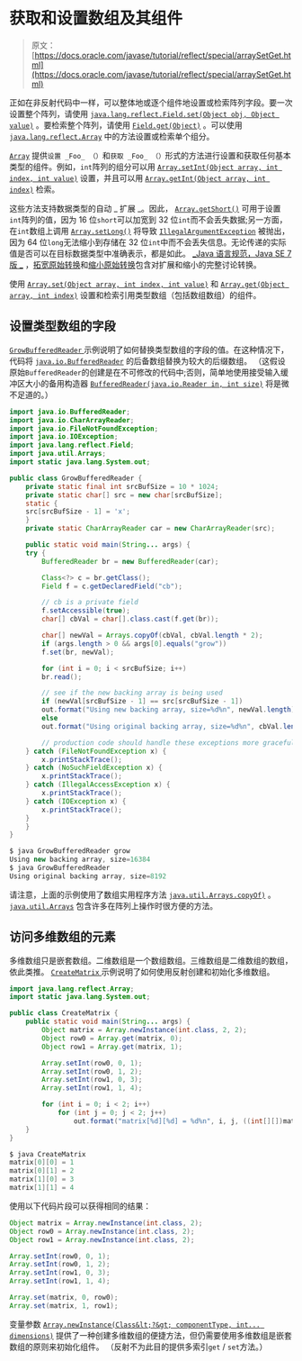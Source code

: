 # 获取和设置数组及其组件

> 原文： [https://docs.oracle.com/javase/tutorial/reflect/special/arraySetGet.html](https://docs.oracle.com/javase/tutorial/reflect/special/arraySetGet.html)

正如在非反射代码中一样，可以整体地或逐个组件地设置或检索阵列字段。要一次设置整个阵列，请使用 [`java.lang.reflect.Field.set(Object obj, Object value)`](https://docs.oracle.com/javase/8/docs/api/java/lang/reflect/Field.html#set-java.lang.Object-java.lang.Object-) 。要检索整个阵列，请使用 [`Field.get(Object)`](https://docs.oracle.com/javase/8/docs/api/java/lang/reflect/Field.html#get-java.lang.Object-) 。可以使用 [`java.lang.reflect.Array`](https://docs.oracle.com/javase/8/docs/api/java/lang/reflect/Array.html) 中的方法设置或检索单个组分。

[`Array`](https://docs.oracle.com/javase/8/docs/api/java/lang/reflect/Array.html) 提供`设置 _Foo_ （）`和`获取 _Foo_ （）`形式的方法进行设置和获取任何基本类型的组件。例如，`int`阵列的组分可以用 [`Array.setInt(Object array, int index, int value)`](https://docs.oracle.com/javase/8/docs/api/java/lang/reflect/Array.html#setInt-java.lang.Objectint-int-) 设置，并且可以用 [`Array.getInt(Object array, int index)`](https://docs.oracle.com/javase/8/docs/api/java/lang/reflect/Array.html#getInt-java.lang.Object-int-) 检索。

这些方法支持数据类型的自动 _ 扩展 _。因此， [`Array.getShort()`](https://docs.oracle.com/javase/8/docs/api/java/lang/reflect/Array.html#getShort-java.lang.Object-int-) 可用于设置`int`阵列的值，因为 16 位`short`可以加宽到 32 位`int`而不会丢失数据;另一方面，在`int`数组上调用 [`Array.setLong()`](https://docs.oracle.com/javase/8/docs/api/java/lang/reflect/Array.html#setLong-java.lang.Object-int-long-) 将导致 [`IllegalArgumentException`](https://docs.oracle.com/javase/8/docs/api/java/lang/IllegalArgumentException.html) 被抛出，因为 64 位`long`无法缩小到存储在 32 位`int`中而不会丢失信息。无论传递的实际值是否可以在目标数据类型中准确表示，都是如此。 [_Java 语言规范，Java SE 7 版 _](https://docs.oracle.com/javase/specs/jls/se7/html/index.html) ，[拓宽原始转换](https://docs.oracle.com/javase/specs/jls/se7/html/jls-5.html#jls-5.1.2)和[缩小原始转换](https://docs.oracle.com/javase/specs/jls/se7/html/jls-5.html#jls-5.1.3)包含对扩展和缩小的完整讨论转换。

使用 [`Array.set(Object array, int index, int value)`](https://docs.oracle.com/javase/8/docs/api/java/lang/reflect/Array.html#set-java.lang.Object-int-int-) 和 [`Array.get(Object array, int index)`](https://docs.oracle.com/javase/8/docs/api/java/lang/reflect/Array.html#get-java.lang.Object-int-) 设置和检索引用类型数组（包括数组数组）的组件。

## 设置类型数组的字段

[``GrowBufferedReader`` ](example/GrowBufferedReader.java)示例说明了如何替换类型数组的字段的值。在这种情况下，代码将 [`java.io.BufferedReader`](https://docs.oracle.com/javase/8/docs/api/java/io/BufferedReader.html) 的后备数组替换为较大的后缀数组。 （这假设原始`BufferedReader`的创建是在不可修改的代码中;否则，简单地使用接受输入缓冲区大小的备用构造器 [`BufferedReader(java.io.Reader in, int size)`](https://docs.oracle.com/javase/8/docs/api/java/io/BufferedReader.html#BufferedReader-java.io.Reader-int-) 将是微不足道的。）

```java
import java.io.BufferedReader;
import java.io.CharArrayReader;
import java.io.FileNotFoundException;
import java.io.IOException;
import java.lang.reflect.Field;
import java.util.Arrays;
import static java.lang.System.out;

public class GrowBufferedReader {
    private static final int srcBufSize = 10 * 1024;
    private static char[] src = new char[srcBufSize];
    static {
	src[srcBufSize - 1] = 'x';
    }
    private static CharArrayReader car = new CharArrayReader(src);

    public static void main(String... args) {
	try {
	    BufferedReader br = new BufferedReader(car);

	    Class<?> c = br.getClass();
	    Field f = c.getDeclaredField("cb");

	    // cb is a private field
	    f.setAccessible(true);
	    char[] cbVal = char[].class.cast(f.get(br));

	    char[] newVal = Arrays.copyOf(cbVal, cbVal.length * 2);
	    if (args.length > 0 && args[0].equals("grow"))
		f.set(br, newVal);

	    for (int i = 0; i < srcBufSize; i++)
		br.read();

	    // see if the new backing array is being used
	    if (newVal[srcBufSize - 1] == src[srcBufSize - 1])
		out.format("Using new backing array, size=%d%n", newVal.length);
	    else
		out.format("Using original backing array, size=%d%n", cbVal.length);

        // production code should handle these exceptions more gracefully
	} catch (FileNotFoundException x) {
	    x.printStackTrace();
	} catch (NoSuchFieldException x) {
	    x.printStackTrace();
	} catch (IllegalAccessException x) {
	    x.printStackTrace();
	} catch (IOException x) {
	    x.printStackTrace();
	}
    }
}

```

```java
$ java GrowBufferedReader grow
Using new backing array, size=16384
$ java GrowBufferedReader
Using original backing array, size=8192

```

请注意，上面的示例使用了数组实用程序方法 [`java.util.Arrays.copyOf)`](https://docs.oracle.com/javase/8/docs/api/java/util/Arrays.html#copyOf-char:A-int-) 。 [`java.util.Arrays`](https://docs.oracle.com/javase/8/docs/api/java/util/Arrays.html) 包含许多在阵列上操作时很方便的方法。

## 访问多维数组的元素

多维数组只是嵌套数组。二维数组是一个数组数组。三维数组是二维数组的数组，依此类推。 [``CreateMatrix`` ](example/CreateMatrix.java)示例说明了如何使用反射创建和初始化多维数组。

```java
import java.lang.reflect.Array;
import static java.lang.System.out;

public class CreateMatrix {
    public static void main(String... args) {
        Object matrix = Array.newInstance(int.class, 2, 2);
        Object row0 = Array.get(matrix, 0);
        Object row1 = Array.get(matrix, 1);

        Array.setInt(row0, 0, 1);
        Array.setInt(row0, 1, 2);
        Array.setInt(row1, 0, 3);
        Array.setInt(row1, 1, 4);

        for (int i = 0; i < 2; i++)
            for (int j = 0; j < 2; j++)
                out.format("matrix[%d][%d] = %d%n", i, j, ((int[][])matrix)[i][j]);
    }
}

```

```java
$ java CreateMatrix
matrix[0][0] = 1
matrix[0][1] = 2
matrix[1][0] = 3
matrix[1][1] = 4

```

使用以下代码片段可以获得相同的结果：

```java
Object matrix = Array.newInstance(int.class, 2);
Object row0 = Array.newInstance(int.class, 2);
Object row1 = Array.newInstance(int.class, 2);

Array.setInt(row0, 0, 1);
Array.setInt(row0, 1, 2);
Array.setInt(row1, 0, 3);
Array.setInt(row1, 1, 4);

Array.set(matrix, 0, row0);
Array.set(matrix, 1, row1);

```

变量参数 [`Array.newInstance(Class&lt;?&gt; componentType, int... dimensions)`](https://docs.oracle.com/javase/8/docs/api/java/lang/reflect/Array.html#newInstance-java.lang.Class-int...-) 提供了一种创建多维数组的便捷方法，但仍需要使用多维数组是嵌套数组的原则来初始化组件。 （反射不为此目的提供多索引`get` / `set`方法。）